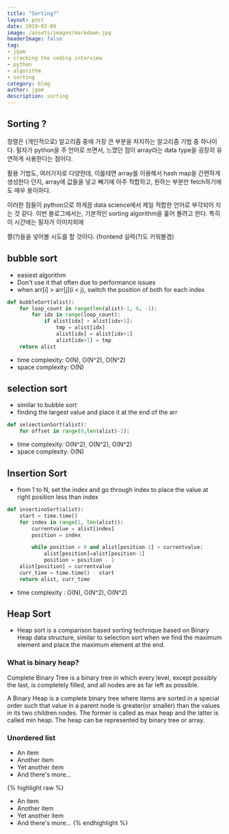 ```yaml
---
title: "Sorting?"
layout: post
date: 2019-03-09
image: /assets/images/markdown.jpg
headerImage: false
tag:
- jgam
- cracking the coding interview
- python
- algorithm
- sorting
category: blog
author: jgam
description: sorting
---
```


## Sorting ?
정렬은 (개인적으로) 알고리즘 중에 가장 큰 부분을 차지하는 알고리즘 기법 중 하나이다. 필자가 python을 주 언어로 쓰면서, 느꼈던 점이 array라는 data type을 굉장히 유연하게 사용한다는 점이다.

활용 기법도, 여러가지로 다양한데, 이를테면 array를 이용해서 hash map을 간편하게 생성한다 던지, array에 값들을 넣고 빼기에 아주 적합하고, 원하는 부분만 fetch하기에도 매우 용이하다.

이러한 점들이 python으로 하게끔 data science에서 제일 적합한 언어로 부각되어 지는 것 같다. 이번 블로그에서는, 기본적인 sorting algorithm을 훑어 볼려고 한다. 특히 이 시간에는 필자가 이미지외에

짤(?)들을 넣어볼 시도를 할 것이다. (frontend 실력(?)도 키워볼겸)

## bubble sort

* easiest algorithm
* Don't use it that often due to performance issues
* when arr[i] > arr[j](i < j), switch the position of both for each index

```python
def bubbleSort(alist):
    for loop_count in range(len(alist)-1, 0, -1):
        for idx in range(loop_count):
            if alist[idx] > alist[idx+1]:
                tmp = alist[idx]
                alist[idx] = alist[idx+1]
                alist[idx+1] = tmp
    return alist
```
* time complexity: O(N), O(N^2), O(N^2)
* space complexity: O(N)
  
## selection sort

* similar to bubble sort
* finding the largest value and place it at the end of the arr

```python
def selsectionSort(alist):
    for offset in range(0,len(alist)-1):

```
* time complexity: O(N^2), O(N^2), O(N^2)
* space complexity: O(N)

## Insertion Sort

* from 1 to N, set the index and go through index to place the value at right position less than index
```python
def insertinoSort(alist):
	start = time.time()
	for index in range(1, len(alist)):
		currentvalue = alist[index]
		position = index

		while position > 0 and alist[position-1] > currentvalue:
			alist[position]=alist[position-1]
			position = position - 1
	alist[position] = currentvalue
	curr_time = time.time() - start
	return alist, curr_time
```
* time complexity : O(N), O(N^2), O(N^2)

## Heap Sort

* Heap sort is a comparison based sorting technique based on Binary Heap data structure, similar to selection sort when we find the maximum element and place the maximum element at the end.
### What is binary heap?
Complete Binary Tree is a binary tree in which every level, except possibly the last, is completely filled, and all nodes are as far left as possible.

A Binary Heap is a complete binary tree where items are sorted in a special order such that value in a parent node is greater(or smaller) than the values in its two children nodes. The former is called as max heap and the latter is called min heap. The heap can be represented by binary tree or array.
### Unordered list

* An item
* Another item
* Yet another item
* And there's more...

{% highlight raw %}
* An item
* Another item
* Yet another item
* And there's more...
{% endhighlight %}